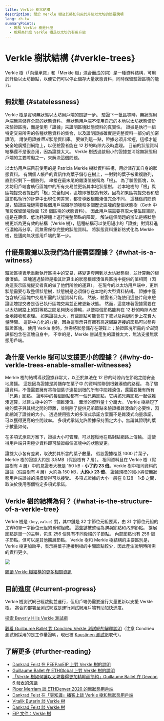 ```yaml
---
title: Verkle 樹狀結構
description: 關於 Verkle 樹及其將如何用於升級以太坊的簡要說明
lang: zh-tw
summaryPoints:
  - 瞭解 Verkle 樹是什麼
  - 瞭解為什麼 Verkle 樹是以太坊的有用升級
---
```


# Verkle 樹狀結構 {#verkle-trees}

Verkle 樹（「向量承諾」和「Merkle 樹」混合而成的詞）是一種資料結構，可用於升級以太坊節點，以便它們可以停止儲存大量狀態資料，同時保留驗證區塊的能力。

## 無狀態 {#statelessness}

Verkle 樹是實現無狀態以太坊用戶端的關鍵一步。 驗證下一批區塊時，無狀態用戶端無需儲存全部的狀態資料。 無狀態用戶端不使用自己的本地以太坊狀態備份來驗證區塊，而是使用「證據」來證明區塊狀態資料的真實性。 證據是執行一組特定交易所需的各種狀態資料的集合，以及證明證據確實是完整資料一部分的加密證明。 請使用證據*而非*狀態資料庫。 要做到這一點，證據必須非常短，這樣才能安全地廣播到網路上，以便驗證者能在 12 秒的時隙內及時處理。 目前的狀態資料結構還不是很合用，因為證據太大。 Verkle 樹透過啟用小的證據並消除無狀態用戶端的主要障礙之一，來解決這個問題。

<ExpandableCard title="為什麼需要無狀態用戶端？" eventCategory="/roadmap/verkle-trees" eventName="clicked why do we want stateless clients?">

以太坊用戶端目前使用的是 Patricia Merkle 樹狀資料結構，用於儲存其自身的狀態資料。 有關個人帳戶的資訊作為葉子儲存在樹上，一對對的葉子被重複散列，直到只剩下一個散列。 串接在最末尾的雜湊值被稱為「根」。 為了驗證區塊，以太坊用戶端會執行區塊中的所有交易並更新其本地狀態樹。 若本地樹的「根」與區塊提交者提出的「根」完全相同，區塊即被視為有效。因為如果區塊提交者和驗證節點執行的計算中出現任何差異，都會導致根雜湊值完全不同。 這樣做的問題是，驗證區塊鏈需要每個用戶端儲存頭塊和多個歷史區塊的整個狀態樹（Geth 中預設保留頭塊後面 128 個區塊的狀態資料）。 因此用戶端需要存取大量磁碟空間，這是在廉價、低功耗硬體上運行完整節點的障礙。 解決這個問題的辦法是將狀態樹更新為更有效的結構（Verkle 樹），這種結構可以使用短小的「證據」對資料進行濃縮再分享，而無需保存完整的狀態資料。 將狀態資料重新格式化為 Merkle 樹，是邁向無狀態用戶端的第一步。

</ExpandableCard>

## 什麼是證據以及我們為什麼需要證據？ {#what-is-a-witness}

驗證區塊表示重新執行區塊中的交易，將變更套用到以太坊狀態樹，並計算新的根雜湊值。 區塊通過驗證是指其計算出的狀態根雜湊值與區塊中提供的值相同（因為這表示區塊提交者真的做了他們所說的運算）。 在現今的以太坊用戶端中，更新狀態需要存取整個狀態樹，狀態樹是必須儲存在本地的大型資料結構。 證據中僅包含執行區塊中交易所需的狀態資料片段。 然後，驗證者只能使用這些片段來驗證區塊提交者是否已執行區塊交易並正確更新狀態。 然而，這意味著證據需要在以太坊網路上的對等點之間足夠快地傳輸，以便每個節點能夠在 12 秒的時隙內安全地接收和處理。 如果證據太大，有些節點可能會在下載以及與鏈同步上花費大量時間。 這是中心化的力量，因為這表示只有擁有高速網路連接的節點可以參與驗證區塊。 使用 Verkle 樹時，無需將狀態儲存在硬碟上；驗證區塊所需的*全部*資訊都包含在區塊自身中。 不幸的是，Merkle 嘗試產生的證據太大，無法支援無狀態用戶端。

## 為什麼 Verkle 樹可以支援更小的證據？ {#why-do-verkle-trees-enable-smaller-witnesses}

Merkle 樹的結構導致證據非常大，以至於無法在 12 秒的時隙內在節點之間安全地廣播。 這是因為證據是將儲存在葉子中 ​​ 的資料關聯到根雜湊值的路徑。 為了驗證資料，不僅需要擁有將每個葉子連接到根的所有中間雜湊值，還需要擁有所有「兄弟」節點。 證明中的每個節點都有一個兄弟節點，它與該兄弟節點一起做雜湊運算，以建立樹中的下一個雜湊值。 牽涉的資料量十分龐大。 Verkle 樹縮短了樹的葉子與其根之間的距離，並剔除了提供兄弟節點來驗證根雜湊值的必要性，因此縮減了證據的大小。 透過使用強大的多項式承諾方案而不是雜湊式向量承諾，可以獲得更高的空間效率。 多項式承諾允許證據保持固定大小，無論其證明的葉子數量如何。

在多項式承諾方案下，證據大小可管理，可以輕鬆地在點對點網路上傳輸。 這使得用戶端只需極少資料即可驗證每個區塊中的狀態變更。

<ExpandableCard title="具體一點，Verkle 樹可以將證據大小縮減多少？" eventCategory="/roadmap/verkle-trees" eventName="clicked exactly how much can Verkle trees reduce witness size?">

證據大小各有差異，取決於其所含的葉子數量。 假設證據覆蓋 1000 片葉子，Merkle 樹的證據大約是 3.5MB（假設樹有 7 層）。 相同資料且在 Verkle 樹（假設樹有 4 層）中的見證者大概是 150 kB - **小了約 23 倍**。Verkle 樹中相同資料的證據（假設樹有 4 層）大約為 150 kB，**大約小 23 倍**。 證據規模的減小將使無狀態用戶端證據的規模變得可以接受。 多項式證據的大小一般在 0.128 - 1kB 之間，取決於使用哪個特定多項式承諾。

</ExpandableCard>

## Verkle 樹的結構為何？ {#what-is-the-structure-of-a-verkle-tree}

Verkle 樹是 `(key,value)` 對，其中鍵是 32 字節位元組要素，由 31 字節位元組的*主幹*和單一字節位元組的*後綴*組成。 這些鍵被整理為*擴展*節點和*內部*節點。 擴展節點是單一的主幹，包含 256 個具有不同後綴的子節點。 內部節點也有 256 個子節點，但可以是其他擴展節點。 Verkle 樹和 Merkle 樹結構的主要區別是，Verkle 樹更加扁平，表示將葉子連接到根的中間節點較少，因此產生證明時所需的資料更少。

![](./verkle.png)

[閱讀 Verkle 樹結構的更多相關資訊](https://blog.ethereum.org/2021/12/02/verkle-tree-structure)

## 目前進度 {#current-progress}

Verkle 樹測試網已經啟動並運行，但用戶端仍需要進行大量更新以支援 Verkle 樹。 將合約部署至測試網或是運行測試網用戶端有助加快進度。

[探索 Beverly Hills Verkle 測試網](https://beverlyhills.ethpandaops.io)

[觀看 Guillaume Ballet 對 Condrieu Verkle 測試網的解釋說明](https://www.youtube.com/watch?v=cPLHFBeC0Vg)（注意 Condrieu 測試網採用的是工作量證明，現已被 [Kaustinen 測試網](https://kaustinen.ethdevops.io)取代）。

## 了解更多 {#further-reading}

- [Dankrad Feist 在 PEEPanEIP 上對 Verkle 樹的說明](https://www.youtube.com/watch?v=RGJOQHzg3UQ)
- [Guillaume Ballet 在 ETHGlobal 上對 Verkle 樹的說明](https://www.youtube.com/watch?v=f7bEtX3Z57o)
- [「Verkle 樹如何讓以太坊變得更加精幹而簡約」Guillaume Ballet 在 Devcon 6 發表的演講](https://www.youtube.com/watch?v=Q7rStTKwuYs)
- [Piper Merriam 談 ETHDenver 2020 的無狀態用戶端](https://www.youtube.com/watch?v=0yiZJNciIJ4)
- [Dankrad Feist 在「零知識」播客上談 Verkle 樹和無狀態用戶端](https://zeroknowledge.fm/episode-202-stateless-ethereum-verkle-tries-with-dankrad-feist/)
- [Vitalik Buterin 談 Verkle 樹](https://vitalik.ca/general/2021/06/18/verkle.html)
- [Dankrad Feist 談 Verkle 樹](https://dankradfeist.de/ethereum/2021/06/18/verkle-trie-for-eth1.html)
- [EIP 文件：Verkle 樹](https://notes.ethereum.org/@vbuterin/verkle_tree_eip#Illustration)
